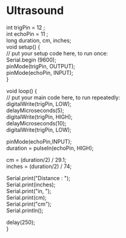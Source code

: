 # Ultrasound
int trigPin = 12 ;  
int echoPin = 11 ;  
long duration, cm, inches;  
void setup() {   
  // put your setup code here, to run once:  
Serial.begin (9600);  
pinMode(trigPin, OUTPUT);  
pinMode(echoPin, INPUT);  
}  
  
void loop() {  
  // put your main code here, to run repeatedly:  
digitalWrite(trigPin, LOW);  
delayMicroseconds(5);  
digitalWrite(trigPin, HIGH);  
delayMicroseconds(10);  
digitalWrite(trigPin, LOW);  
  
pinMode(echoPin,INPUT);  
duration = pulseIn(echoPin, HIGH);  
  
cm = (duration/2) / 29.1;  
inches = (duration/2) / 74;  
  
Serial.print("Distance : ");  
Serial.print(inches);  
Serial.print("in,  ");  
Serial.print(cm);  
Serial.print("cm");  
Serial.println();  
  
delay(250);  
}  
